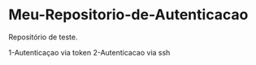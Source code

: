 # Meu-Repositorio-de-Autenticacao
Repositório de teste.

1-Autenticaçao via token
2-Autenticacao via ssh
